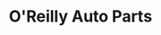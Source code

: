 ---
title: "O'Reilly Auto Parts"
url: /lexington/oreilly-auto-parts-winchester-road/
shop: car parts
---